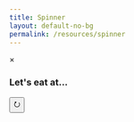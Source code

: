 ```yaml
---
title: Spinner
layout: default-no-bg
permalink: /resources/spinner
---
```


<div id="myModal" class="modal">
  <div class="modal-content">
    <span class="close">&times;</span>
    <p id="myModalResult"></p>
    <p id="myModalImage"></p>
    <p id="myModalInfo"></p>
  </div>
</div>

<div class="main-contents-area">
  <h3 class="no-bg">Let's eat at...</h3>
  <canvas class="spinner-canvas" id="canvas" width="500" height="500"></canvas>
  <input class="spinner-input" type="button" value="&#11118;" id='spin'/>	
  <script src="{{ site.baseurl }}/assets/js/spinner.js"></script>
</div>